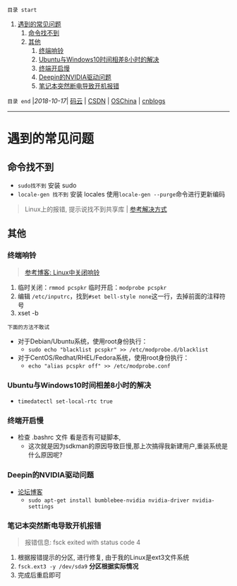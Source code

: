 `目录 start`
 
1. [遇到的常见问题](#遇到的常见问题)
    1. [命令找不到](#命令找不到)
    1. [其他](#其他)
        1. [终端响铃](#终端响铃)
        1. [Ubuntu与Windows10时间相差8小时的解决](#ubuntu与windows10时间相差8小时的解决)
        1. [终端开启慢](#终端开启慢)
        1. [Deepin的NVIDIA驱动问题](#deepin的nvidia驱动问题)
        1. [笔记本突然断电导致开机报错](#笔记本突然断电导致开机报错)

`目录 end` |_2018-10-17_| [码云](https://gitee.com/gin9) | [CSDN](http://blog.csdn.net/kcp606) | [OSChina](https://my.oschina.net/kcp1104) | [cnblogs](http://www.cnblogs.com/kuangcp)
****************************************
# 遇到的常见问题

## 命令找不到
- `sudo找不到` 安装 sudo
- `locale-gen 找不到` 安装 locales 使用`locale-gen --purge`命令进行更新编码

> Linux上的报错, 提示说找不到共享库 | [参考解决方式 ](http://www.cnblogs.com/Anker/p/3209876.html)

## 其他
### 终端响铃
> [参考博客: Linux中关闭响铃](https://blog.csdn.net/u010691256/article/details/9048729)

1. 临时关闭：`rmmod pcspkr` 临时开启：`modprobe pcspkr`
1. 编辑 `/etc/inputrc`，找到`#set bell-style none`这一行，去掉前面的注释符号
1. xset -b

`下面的方法不敢试`
- 对于Debian/Ubuntu系统，使用root身份执行：
    - `sudo echo "blacklist pcspkr" >> /etc/modprobe.d/blacklist`
- 对于CentOS/Redhat/RHEL/Fedora系统，使用root身份执行：
    - `echo "alias pcspkr off" >> /etc/modprobe.conf `

### Ubuntu与Windows10时间相差8小时的解决
- `timedatectl set-local-rtc true `

### 终端开启慢 
- 检查 .bashrc 文件 看是否有可疑脚本,
    -  这次就是因为sdkman的原因导致巨慢,那上次搞得我新建用户,重装系统是什么原因呢?

### Deepin的NVIDIA驱动问题
- [论坛博客](https://bbs.deepin.org/forum.php?mod=viewthread&tid=132312)
    - `sudo apt-get install bumblebee-nvidia nvidia-driver nvidia-settings`

### 笔记本突然断电导致开机报错
> 报错信息: fsck exited with status code 4

1. 根据报错提示的分区, 进行修复, 由于我的Linux是ext3文件系统
1. `fsck.ext3 -y /dev/sda9` **分区根据实际情况**
1. 完成后重启即可
